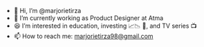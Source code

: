- 👋 Hi, I’m @marjorietirza
- 👀 I’m currently working as Product Designer at Atma
- 😆 I’m interested in education, investing 📈📉 💸, and TV series 📺
- 📫 How to reach me: marjorietirza98@gmail.com

<!---
marjorietirza/marjorietirza is a ✨ special ✨ repository because its `README.md` (this file) appears on your GitHub profile.
You can click the Preview link to take a look at your changes.
--->
